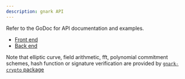 ```yaml
---
description: gnark API
---
```


Refer to the GoDoc for API documentation and examples.

* [Front end](https://pkg.go.dev/github.com/consensys/gnark@{{content_vars.gnark_version}}/frontend)
* [Back end](https://pkg.go.dev/github.com/consensys/gnark@{{content_vars.gnark_version}}/backend)

Note that elliptic curve, field arithmetic, fft, polynomial commitment schemes,
hash function or signature verification are provided by [`gnark-crypto` package](https://github.com/ConsenSys/gnark-crypto)
